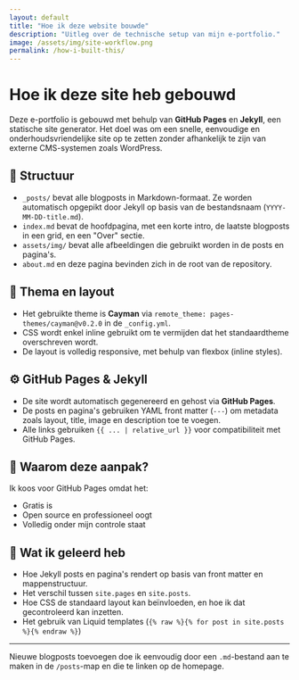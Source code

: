 ```yaml
---
layout: default
title: "Hoe ik deze website bouwde"
description: "Uitleg over de technische setup van mijn e-portfolio."
image: /assets/img/site-workflow.png
permalink: /how-i-built-this/
---
```


# Hoe ik deze site heb gebouwd

Deze e-portfolio is gebouwd met behulp van **GitHub Pages** en **Jekyll**, een statische site generator. Het doel was om een snelle, eenvoudige en onderhoudsvriendelijke site op te zetten zonder afhankelijk te zijn van externe CMS-systemen zoals WordPress.

## 📁 Structuur

- `_posts/` bevat alle blogposts in Markdown-formaat. Ze worden automatisch opgepikt door Jekyll op basis van de bestandsnaam (`YYYY-MM-DD-title.md`).
- `index.md` bevat de hoofdpagina, met een korte intro, de laatste blogposts in een grid, en een "Over" sectie.
- `assets/img/` bevat alle afbeeldingen die gebruikt worden in de posts en pagina's.
- `about.md` en deze pagina bevinden zich in de root van de repository.

## 🎨 Thema en layout

- Het gebruikte theme is **Cayman** via `remote_theme: pages-themes/cayman@v0.2.0` in de `_config.yml`.
- CSS wordt enkel inline gebruikt om te vermijden dat het standaardtheme overschreven wordt.
- De layout is volledig responsive, met behulp van flexbox (inline styles).

## ⚙️ GitHub Pages & Jekyll

- De site wordt automatisch gegenereerd en gehost via **GitHub Pages**.
- De posts en pagina's gebruiken YAML front matter (`---`) om metadata zoals layout, title, image en description toe te voegen.
- Alle links gebruiken `{{ ... | relative_url }}` voor compatibiliteit met GitHub Pages.

## 🧠 Waarom deze aanpak?
Ik koos voor GitHub Pages omdat het:
- Gratis is
- Open source en professioneel oogt
- Volledig onder mijn controle staat

## 📌 Wat ik geleerd heb

- Hoe Jekyll posts en pagina's rendert op basis van front matter en mappenstructuur.
- Het verschil tussen `site.pages` en `site.posts`.
- Hoe CSS de standaard layout kan beïnvloeden, en hoe ik dat gecontroleerd kan inzetten.
- Het gebruik van Liquid templates (`{% raw %}{% for post in site.posts %}{% endraw %}`)
---
Nieuwe blogposts toevoegen doe ik eenvoudig door een `.md`-bestand aan te maken in de `/posts`-map en die te linken op de homepage.
